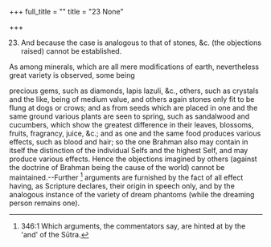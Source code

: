 +++
full_title = ""
title = "23 None"

+++


23. And because the case is analogous to that of stones, &c. (the objections raised) cannot be established.

As among minerals, which are all mere modifications of earth, nevertheless great variety is observed, some being

precious gems, such as diamonds, lapis lazuli, &c., others, such as crystals and the like, being of medium value, and others again stones only fit to be flung at dogs or crows; and as from seeds which are placed in one and the same ground various plants are seen to spring, such as sandalwood and cucumbers, which show the greatest difference in their leaves, blossoms, fruits, fragrancy, juice, &c.; and as one and the same food produces various effects, such as blood and hair; so the one Brahman also may contain in itself the distinction of the individual Selfs and the highest Self, and may produce various effects. Hence the objections imagined by others (against the doctrine of Brahman being the cause of the world) cannot be maintained.--Further [^fn_306] arguments are furnished by the fact of all effect having, as Scripture declares, their origin in speech only, and by the analogous instance of the variety of dream phantoms (while the dreaming person remains one).

[^fn_306]: 346:1 Which arguments, the commentators say, are hinted at by the 'and' of the Sūtra.

